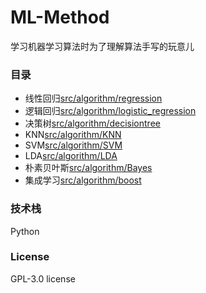 # ML-Method
学习机器学习算法时为了理解算法手写的玩意儿

### 目录
- 线性回归[src/algorithm/regression](src/algorithm/regression)
- 逻辑回归[src/algorithm/logistic_regression](src/algorithm/logistic_regression)
- 决策树[src/algorithm/decisiontree](src/algorithm/decisiontree)
- KNN[src/algorithm/KNN](src/algorithm/KNN)
- SVM[src/algorithm/SVM](src/algorithm/SVM)
- LDA[src/algorithm/LDA](src/algorithm/LDA)
- 朴素贝叶斯[src/algorithm/Bayes](src/algorithm/Bayes)
- 集成学习[src/algorithm/boost](src/algorithm/boost)

### 技术栈

Python

### License

GPL-3.0 license